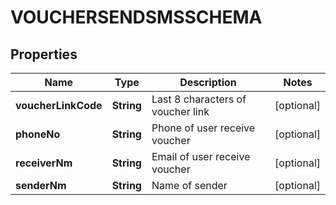 

# VOUCHERSENDSMSSCHEMA


## Properties

| Name | Type | Description | Notes |
|------------ | ------------- | ------------- | -------------|
|**voucherLinkCode** | **String** | Last 8 characters of voucher link |  [optional] |
|**phoneNo** | **String** | Phone of user receive voucher |  [optional] |
|**receiverNm** | **String** | Email of user receive voucher |  [optional] |
|**senderNm** | **String** | Name of sender |  [optional] |



